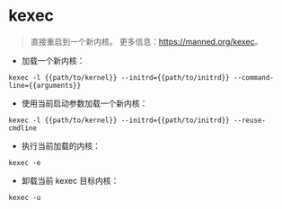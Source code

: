 # kexec

> 直接重启到一个新内核。
> 更多信息：<https://manned.org/kexec>。

- 加载一个新内核：

`kexec -l {{path/to/kernel}} --initrd={{path/to/initrd}} --command-line={{arguments}}`

- 使用当前启动参数加载一个新内核：

`kexec -l {{path/to/kernel}} --initrd={{path/to/initrd}} --reuse-cmdline`

- 执行当前加载的内核：

`kexec -e`

- 卸载当前 kexec 目标内核：

`kexec -u`